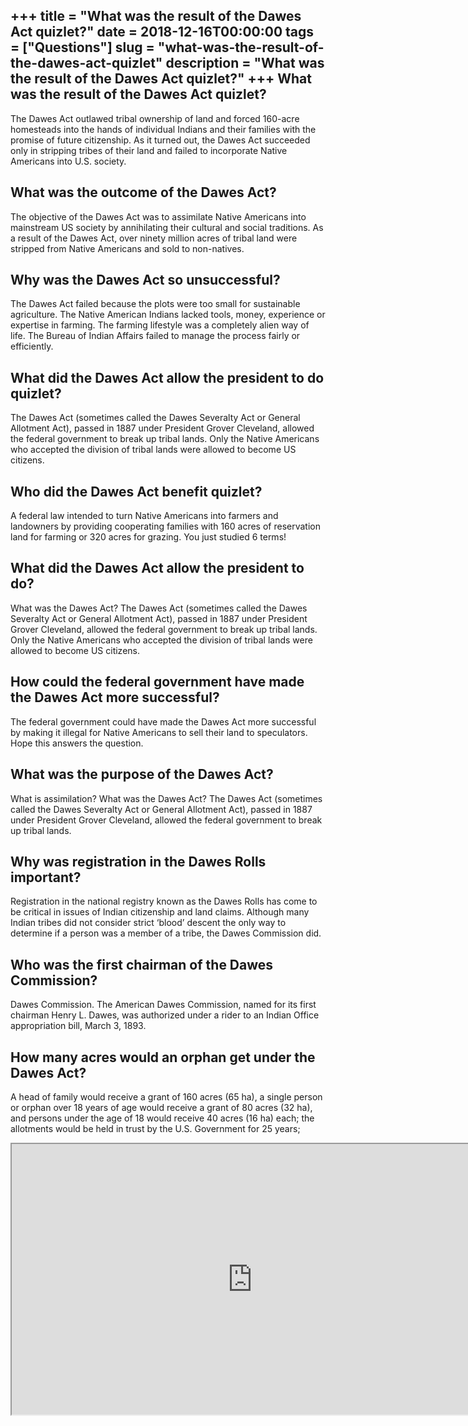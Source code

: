 +++
title = "What was the result of the Dawes Act quizlet?"
date = 2018-12-16T00:00:00
tags = ["Questions"]
slug = "what-was-the-result-of-the-dawes-act-quizlet"
description = "What was the result of the Dawes Act quizlet?"
+++
What was the result of the Dawes Act quizlet?
---------------------------------------------

The Dawes Act outlawed tribal ownership of land and forced 160-acre homesteads into the hands of individual Indians and their families with the promise of future citizenship. As it turned out, the Dawes Act succeeded only in stripping tribes of their land and failed to incorporate Native Americans into U.S. society.

What was the outcome of the Dawes Act?
--------------------------------------

The objective of the Dawes Act was to assimilate Native Americans into mainstream US society by annihilating their cultural and social traditions. As a result of the Dawes Act, over ninety million acres of tribal land were stripped from Native Americans and sold to non-natives.

Why was the Dawes Act so unsuccessful?
--------------------------------------

The Dawes Act failed because the plots were too small for sustainable agriculture. The Native American Indians lacked tools, money, experience or expertise in farming. The farming lifestyle was a completely alien way of life. The Bureau of Indian Affairs failed to manage the process fairly or efficiently.

What did the Dawes Act allow the president to do quizlet?
---------------------------------------------------------

The Dawes Act (sometimes called the Dawes Severalty Act or General Allotment Act), passed in 1887 under President Grover Cleveland, allowed the federal government to break up tribal lands. Only the Native Americans who accepted the division of tribal lands were allowed to become US citizens.

Who did the Dawes Act benefit quizlet?
--------------------------------------

A federal law intended to turn Native Americans into farmers and landowners by providing cooperating families with 160 acres of reservation land for farming or 320 acres for grazing. You just studied 6 terms!

What did the Dawes Act allow the president to do?
-------------------------------------------------

What was the Dawes Act? The Dawes Act (sometimes called the Dawes Severalty Act or General Allotment Act), passed in 1887 under President Grover Cleveland, allowed the federal government to break up tribal lands. Only the Native Americans who accepted the division of tribal lands were allowed to become US citizens.

How could the federal government have made the Dawes Act more successful?
-------------------------------------------------------------------------

The federal government could have made the Dawes Act more successful by making it illegal for Native Americans to sell their land to speculators. Hope this answers the question.

What was the purpose of the Dawes Act?
--------------------------------------

What is assimilation? What was the Dawes Act? The Dawes Act (sometimes called the Dawes Severalty Act or General Allotment Act), passed in 1887 under President Grover Cleveland, allowed the federal government to break up tribal lands.

Why was registration in the Dawes Rolls important?
--------------------------------------------------

Registration in the national registry known as the Dawes Rolls has come to be critical in issues of Indian citizenship and land claims. Although many Indian tribes did not consider strict ‘blood’ descent the only way to determine if a person was a member of a tribe, the Dawes Commission did.

Who was the first chairman of the Dawes Commission?
---------------------------------------------------

Dawes Commission. The American Dawes Commission, named for its first chairman Henry L. Dawes, was authorized under a rider to an Indian Office appropriation bill, March 3, 1893.

How many acres would an orphan get under the Dawes Act?
-------------------------------------------------------

A head of family would receive a grant of 160 acres (65 ha), a single person or orphan over 18 years of age would receive a grant of 80 acres (32 ha), and persons under the age of 18 would receive 40 acres (16 ha) each; the allotments would be held in trust by the U.S. Government for 25 years;

<iframe allow="accelerometer; autoplay; clipboard-write; encrypted-media; gyroscope; picture-in-picture" allowfullscreen="" class="__youtube_prefs__  epyt-is-override  no-lazyload" data-no-lazy="1" data-origheight="433" data-origwidth="770" data-skipgform_ajax_framebjll="" height="433" id="_ytid_43418" loading="lazy" src="https://www.youtube.com/embed/Q8SVqqCgH2Q?enablejsapi=1&autoplay=0&cc_load_policy=0&cc_lang_pref=&iv_load_policy=1&loop=0&modestbranding=0&rel=1&fs=1&playsinline=0&autohide=2&theme=dark&color=red&controls=1&" title="YouTube player" width="770"></iframe>
